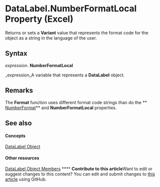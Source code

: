 
# DataLabel.NumberFormatLocal Property (Excel)

Returns or sets a  **Variant** value that represents the format code for the object as a string in the language of the user.


## Syntax

 _expression_. **NumberFormatLocal**

 _expression_A variable that represents a  **DataLabel** object.


## Remarks

The  **Format** function uses different format code strings than do the ** [NumberFormat](1be10810-da25-588c-9c04-ce572069cf42.md)** and **NumberFormatLocal** properties.


## See also


#### Concepts


 [DataLabel Object](bb342572-8761-b326-548a-98455172f9a8.md)
#### Other resources


 [DataLabel Object Members](176c4f7f-c6ef-c8cb-3983-6dd39435f793.md)
****   **Contribute to this article**Want to edit or suggest changes to this content? You can edit and submit changes to  [this article](https://github.com/jhershey00/VBA_Excel_Test/OpenXMLCon/articles/9f2e3b12-9fda-0516-2fe0-edf5acc32b01.md) using GitHub.

